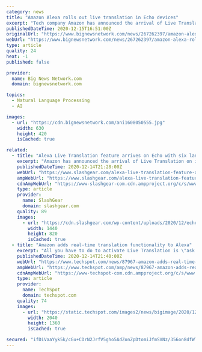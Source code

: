 ```yaml
---
category: news
title: "Amazon Alexa rolls out live translation in Echo devices"
excerpt: "Tech company Amazon has announced the arrival of Live Translation on its Echo devices enabling users to have a conversation in two different languages in real-"
publishedDateTime: 2020-12-15T16:51:00Z
originalUrl: "https://www.bignewsnetwork.com/news/267262397/amazon-alexa-rolls-out-live-translation-in-echo-devices"
webUrl: "https://www.bignewsnetwork.com/news/267262397/amazon-alexa-rolls-out-live-translation-in-echo-devices"
type: article
quality: 24
heat: -1
published: false

provider:
  name: Big News Network.com
  domain: bignewsnetwork.com

topics:
  - Natural Language Processing
  - AI

images:
  - url: "https://cdn.bignewsnetwork.com/ani1608050555.jpg"
    width: 630
    height: 420
    isCached: true

related:
  - title: "Alexa Live Translation feature arrives on Echo with six language pairs"
    excerpt: "Amazon has announced the arrival of Live Translation on its Echo devices, enabling users to have a conversation in two different languages in real-time with Alexa serving as a translator. The"
    publishedDateTime: 2020-12-14T21:28:00Z
    webUrl: "https://www.slashgear.com/alexa-live-translation-feature-arrives-on-echo-with-six-language-pairs-14651110/"
    ampWebUrl: "https://www.slashgear.com/alexa-live-translation-feature-arrives-on-echo-with-six-language-pairs-14651110/amp/"
    cdnAmpWebUrl: "https://www-slashgear-com.cdn.ampproject.org/c/s/www.slashgear.com/alexa-live-translation-feature-arrives-on-echo-with-six-language-pairs-14651110/amp/"
    type: article
    provider:
      name: SlashGear
      domain: slashgear.com
    quality: 89
    images:
      - url: "https://cdn.slashgear.com/wp-content/uploads/2020/12/echo_show_main.jpg"
        width: 1440
        height: 820
        isCached: true
  - title: "Amazon adds real-time translation functionality to Alexa"
    excerpt: "All you have to do to activate Live Translation is \"ask Alexa to initiate a translation session.\" Amazon didn't say exactly what keywords will trigger this"
    publishedDateTime: 2020-12-14T21:40:00Z
    webUrl: "https://www.techspot.com/news/87967-amazon-adds-real-time-translation-functionality-alexa.html"
    ampWebUrl: "https://www.techspot.com/amp/news/87967-amazon-adds-real-time-translation-functionality-alexa.html"
    cdnAmpWebUrl: "https://www-techspot-com.cdn.ampproject.org/c/s/www.techspot.com/amp/news/87967-amazon-adds-real-time-translation-functionality-alexa.html"
    type: article
    provider:
      name: TechSpot
      domain: techspot.com
    quality: 74
    images:
      - url: "https://static.techspot.com/images2/news/bigimage/2020/12/2020-12-14-image-23.jpg"
        width: 2040
        height: 1360
        isCached: true

secured: "ifDiVaaYyk5k/cGu+CDrN2JrfV5gho5AdZonZpDtomiJfmSVNz/356on8dfWTu33SFnxGwbNbLxTEqpyTYjF8XZTu3PFcrFALEmZXwj2YgYIhKPoQAYMYajaznJaFoi167bQFaw3hHBU+RunFI8zTG9Shy5VdMVQN+nbf14YkXCXGB08AcmPfjl+pptpv45XW7FRedyFNjSsPlmGlnqlNdbFQSje8LRdeQmOZV5qPIDXjDWQtSYFrCNr/n8qpEODUmpUaRc/DgQRJpwlgNgU6F7fo8IorYY0gIjqUF7OpUv2S1KhQZdZxpf1F3Jd0b2CzEekw1IPndppN5jAYJiudqnZ0GgKyPNswqb0LQKp2qo=;UtxPCcKQsNIHd78f/MN9ZQ=="
---
```


